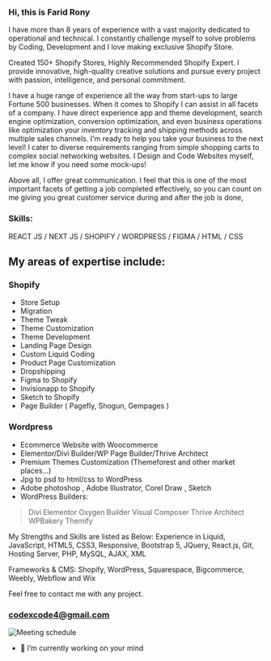 ### Hi, this is Farid Rony 

I have more than 8 years of experience with a vast majority dedicated to operational and technical. I constantly challenge myself to solve problems by Coding, Development and I love making exclusive Shopify Store. 

Created 150+ Shopify Stores, Highly Recommended Shopify Expert. I provide innovative, high-quality creative solutions and pursue every project with passion, intelligence, and personal commitment.
 
I have a huge range of experience all the way from start-ups to large Fortune 500 businesses. When it comes to Shopify I can assist in all facets of a company. I have direct experience app and theme development, search engine optimization, conversion optimization, and even business operations like optimization your inventory tracking and shipping methods across multiple sales channels. I'm ready to help you take your business to the next level! I cater to diverse requirements ranging from simple shopping carts to complex social networking websites. I Design and Code Websites myself, let me know if you need some mock-ups!
 
Above all, I offer great communication. I feel that this is one of the most important facets of getting a job completed effectively, so you can count on me giving you great customer service during and after the job is done,

### Skills:  
REACT JS / NEXT JS / SHOPIFY / WORDPRESS / FIGMA / HTML / CSS

## My areas of expertise include: 
### Shopify
 + Store Setup 
 + Migration
 + Theme Tweak 
 + Theme Customization
 + Theme Development 
 + Landing Page Design 
 + Custom Liquid Coding
 + Product Page Customization
 + Dropshipping
 + Figma to Shopify
 + Invisionapp to Shopify 
 + Sketch to Shopify
 + Page Builder ( Pagefly, Shogun, Gempages )
 
### Wordpress
 + Ecommerce Website with Woocommerce
 + Elementor/Divi Builder/WP Page Builder/Thrive Architect
 + Premium Themes Customization (Themeforest and other market places...)
 + Jpg to psd to html/css to WordPress
 + Adobe photoshop , Adobe Illustrator, Corel Draw , Sketch
 + WordPress Builders:
 > Divi
 > Elementor
 > Oxygen Builder
 > Visual Composer
 > Thrive Architect
 > WPBakery
 > Themify

My Strengths and Skills are listed as Below:
Experience in Liquid, JavaScript, HTML5, CSS3, Responsive, Bootstrap 5, JQuery, React.js, Git, Hosting Server, PHP, MySQL, AJAX, XML

Frameworks & CMS: Shopify, WordPress, Squarespace, Bigcommerce, Weebly, Webflow and Wix

Feel free to contact me with any project.
### codexcode4@gmail.com
![Meeting schedule](https://calendly.com/codexcode-it-solutions/30min)


<!--
**faridrony55/faridrony55** is a ✨ _special_ ✨ repository because its `README.md` (this file) appears on your GitHub profile.

Here are some ideas to get you started:

- 🔭 I’m currently working on ...
- 🌱 I’m currently learning ...
- 👯 I’m looking to collaborate on ...
- 🤔 I’m looking for help with ...
- 💬 Ask me about ...
- 📫 How to reach me: ...
- 😄 Pronouns: ...
- ⚡ Fun fact: ...
-->
 

- 🔭 I’m currently working on your mind





